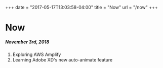 +++
date = "2017-05-17T13:03:58-04:00"
title = "Now"
url = "/now"
+++

# Now

##### November 3rd, 2018
 
1. Exploring AWS Amplify
2. Learning Adobe XD's new auto-animate feature
